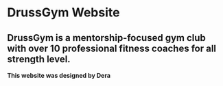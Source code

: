 
DrussGym Website  
====================  

DrussGym is a mentorship-focused gym club with over 10 professional fitness coaches for all strength level.  
------------------------  

**This website was designed by Dera**  
